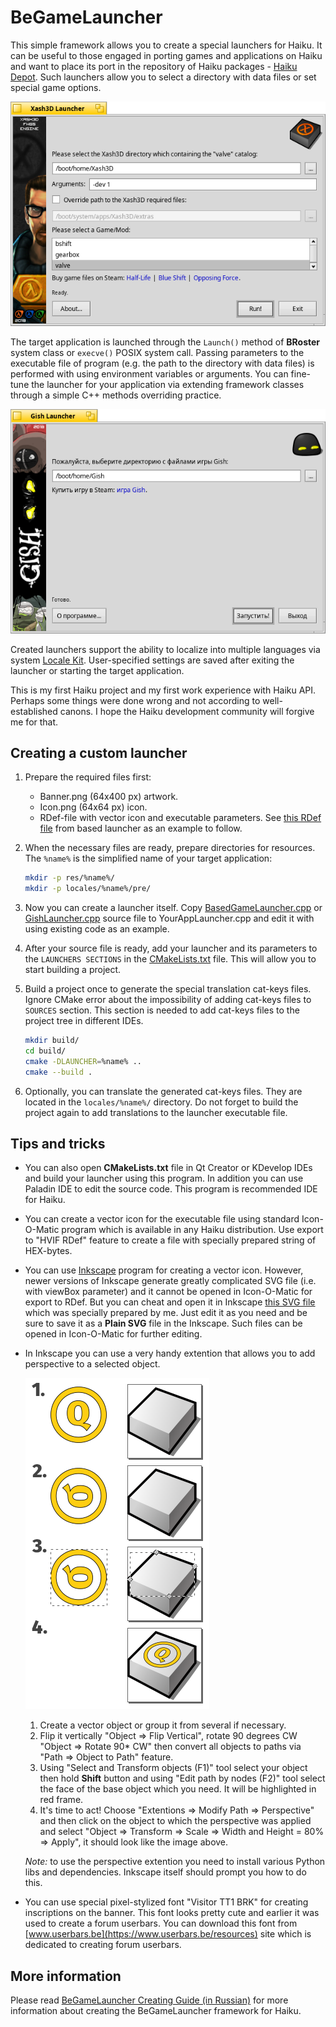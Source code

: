 BeGameLauncher
==============

This simple framework allows you to create a special launchers for Haiku. It can be useful to those engaged in porting games and applications on Haiku and want to place its port in the repository of Haiku packages - [Haiku Depot](https://www.haiku-os.org/docs/userguide/en/applications/haikudepot.html). Such launchers allow you to select a directory with data files or set special game options.

![Xash3D Launcher Screen](images/Xash3D_Launcher_Screen.png)

The target application is launched through the `Launch()` method of **BRoster** system class or `execve()` POSIX system call. Passing parameters to the executable file of program (e.g. the path to the directory with data files) is performed with using environment variables or arguments. You can fine-tune the launcher for your application via extending framework classes through a simple C++ methods overriding  practice.

![Gish Launcher Screen](images/Gish_Launcher_Screen.png)

Created launchers support the ability to localize into multiple languages via system [Locale Kit](https://www.haiku-os.org/docs/api/locale_intro.html). User-specified settings are saved after exiting the launcher or starting the target application.

This is my first Haiku project and my first work experience with Haiku API. Perhaps some things were done wrong and not according to well-established canons. I hope the Haiku development community will forgive me for that.

## Creating a custom launcher

1. Prepare the required files first:

   * Banner.png (64x400 px) artwork.
   * Icon.png (64x64 px) icon.
   * RDef-file with vector icon and executable parameters. See [this RDef file](res/based/BasedGameLauncher.rdef) from based launcher as an example to follow.

2. When the necessary files are ready, prepare directories for resources. The `%name%` is the simplified name of your target application:

   ```bash
   mkdir -p res/%name%/
   mkdir -p locales/%name%/pre/
   ```

3. Now you can create a launcher itself. Copy [BasedGameLauncher.cpp](BasedGameLauncher.cpp) or [GishLauncher.cpp](GishLauncher.cpp) source file to YourAppLauncher.cpp and edit it with using existing code as an example.

4. After your source file is ready, add your launcher and its parameters to the `LAUNCHERS SECTIONS` in the [CMakeLists.txt](CMakeLists.txt) file. This will allow you to start building a project.

5. Build a project once to generate the special translation cat-keys files. Ignore CMake error about the impossibility of adding cat-keys files to `SOURCES` section. This section is needed to add cat-keys files to the project tree in different IDEs.

   ```bash
   mkdir build/
   cd build/
   cmake -DLAUNCHER=%name% ..
   cmake --build .
   ```

6. Optionally, you can translate the generated cat-keys files. They are located in the `locales/%name%/` directory. Do not forget to build the project again to add translations to the launcher executable file.

## Tips and tricks

* You can also open **CMakeLists.txt** file in Qt Creator or KDevelop IDEs and build your launcher using this program. In addition you can use Paladin IDE to edit the source code. This program is recommended IDE for Haiku.

* You can create a vector icon for the executable file using standard Icon-O-Matic program which is available in any Haiku distribution. Use export to "HVIF RDef" feature to create a file with specially prepared string of HEX-bytes.

* You can use [Inkscape](https://inkscape.org/) program for creating a vector icon. However, newer versions of Inkscape generate greatly complicated SVG file (i.e. with viewBox parameter) and it cannot be opened in Icon-O-Matic for export to RDef. But you can cheat and open it in Inkscape [this SVG file](images/sources/Icon_Base.svg "Icon_Base.svg") which was specially prepared by me. Just edit it as you need and be sure to save it as a **Plain SVG** file in the Inkscape. Such files can be opened in Icon-O-Matic for further editing.

* In Inkscape you can use a very handy extention that allows you to add perspective to a selected object.

   ![Inkscape perspective](images/Inkscape_Perspective.png)

   1. Create a vector object or group it from several if necessary.
   2. Flip it vertically "Object => Flip Vertical", rotate 90 degrees CW "Object => Rotate 90* CW" then convert all objects to paths via "Path => Object to Path" feature.
   3. Using "Select and Transform objects (F1)" tool select your object then hold **Shift** button and using "Edit path by nodes (F2)" tool select the face of the base object which you need. It will be highlighted in red frame.
   4. It's time to act! Choose "Extentions => Modify Path => Perspective" and then click on the object to which the perspective was applied and select "Object => Transform => Scale => Width and Height = 80% => Apply", it should look like the image above.

   *Note:* to use the perspective extention you need to install various Python libs and dependencies. Inkscape itself should prompt you how to do this.

* You can use special pixel-stylized font "Visitor TT1 BRK" for creating inscriptions on the banner. This font looks pretty cute and earlier it was used to create a forum userbars. You can download this font from [www.userbars.be](https://www.userbars.be/resources) site which is dedicated to creating forum userbars.

## More information

Please read [BeGameLauncher Creating Guide (in Russian)](http://exlmoto.ru/haiku-packages#launcher) for more information about creating the BeGameLauncher framework for Haiku.
